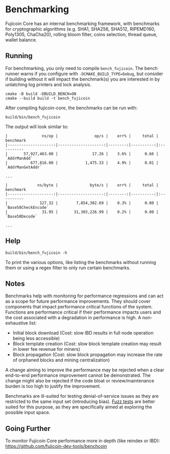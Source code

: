 Benchmarking
============

Fujicoin Core has an internal benchmarking framework, with benchmarks
for cryptographic algorithms (e.g. SHA1, SHA256, SHA512, RIPEMD160, Poly1305, ChaCha20), rolling bloom filter, coins selection,
thread queue, wallet balance.

Running
---------------------

For benchmarking, you only need to compile `bench_fujicoin`.  The bench runner
warns if you configure with `-DCMAKE_BUILD_TYPE=Debug`, but consider if building without
it will impact the benchmark(s) you are interested in by unlatching log printers
and lock analysis.

    cmake -B build -DBUILD_BENCH=ON
    cmake --build build -t bench_fujicoin

After compiling fujicoin-core, the benchmarks can be run with:

    build/bin/bench_fujicoin

The output will look similar to:
```
|               ns/op |                op/s |    err% |     total | benchmark
|--------------------:|--------------------:|--------:|----------:|:----------
|       57,927,463.00 |               17.26 |    3.6% |      0.66 | `AddrManAdd`
|          677,816.00 |            1,475.33 |    4.9% |      0.01 | `AddrManGetAddr`

...

|             ns/byte |              byte/s |    err% |     total | benchmark
|--------------------:|--------------------:|--------:|----------:|:----------
|              127.32 |        7,854,302.69 |    0.3% |      0.00 | `Base58CheckEncode`
|               31.95 |       31,303,226.99 |    0.2% |      0.00 | `Base58Decode`

...
```

Help
---------------------

    build/bin/bench_fujicoin -h

To print the various options, like listing the benchmarks without running them
or using a regex filter to only run certain benchmarks.

Notes
---------------------

Benchmarks help with monitoring for performance regressions and can act as a
scope for future performance improvements. They should cover components that
impact performance critical functions of the system. Functions are performance
critical if their performance impacts users and the cost associated with a
degradation in performance is high. A non-exhaustive list:

- Initial block download (Cost: slow IBD results in full node operation being
  less accessible)
- Block template creation (Cost: slow block template creation may result in
  lower fee revenue for miners)
- Block propagation (Cost: slow block propagation may increase the rate of
  orphaned blocks and mining centralization)

A change aiming to improve the performance may be rejected when a clear
end-to-end performance improvement cannot be demonstrated. The change might
also be rejected if the code bloat or review/maintenance burden is too high to
justify the improvement.

Benchmarks are ill-suited for testing denial-of-service issues as they are
restricted to the same input set (introducing bias). [Fuzz
tests](/doc/fuzzing.md) are better suited for this purpose, as they are
specifically aimed at exploring the possible input space.

Going Further
--------------------

To monitor Fujicoin Core performance more in depth (like reindex or IBD): https://github.com/fujicoin-dev-tools/benchcoin
